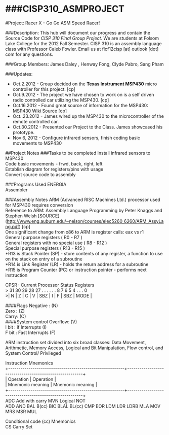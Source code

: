 ###CISP310_ASMPROJECT
==================

#Project: Racer X - Go Go ASM Speed Racer!

###Description:
This hub will document our progress and contain the Source Code for *CISP 310 Final Group Project*.
We are students at Folsom Lake College for the 2012 Fall Semester. CISP 310 is an assembly language class
with Professor Caleb Fowler. Email us at flcf12cisp [at] outlook [dot] com for any questions.

###Group Members: 
James Daley , Henway Fong, Clyde Pabro, Sang Pham

###Updates:
* Oct.2.2012 - Group decided on the **Texas Instrument MSP430** micro controller for this project. [cp] 
* Oct.9.2012 - The project we have chosen to work on is a self driven radio controlled car utilizing the MSP430. [cp]
* Oct.16.2012 - Found great source of information for the MSP430: [MSP430 Wiki Source](http://processors.wiki.ti.com/index.php/MSP430_LaunchPad_%28MSP-EXP430G2%29)  [cp]
* Oct..23.2012 - James wired up the MSP430 to the microcontroller of the remote controlled car.
* Oct.30.2012 - Presented our Project to the Class. James showcased his prototype.
* Nov 6, 2012 - Configure infrared sensors, finish coding basic movements to MSP430

##Project Notes
###Tasks to be completed
Install infrared sensors to MSP430  
Code basic movements - frwd, back, right, left  
Establish diagram for registers/pins with usage  
Convert source code to assembly  

###Programs Used
ENERGIA  
Assembler  

###Assembly Notes
ARM (Advanced RISC Machines Ltd.) processor used for MSP430 requires conversion  
Reference to ARM: Assembly Language Programming by Peter Knaggs and Stephen Welsh [SOURCE] (http://www.eng.auburn.edu/~nelson/courses/elec5260_6260/ARM_AssyLang.pdf) [cp]  
One significant change from x86 to ARM is register calls: eax vs r1  
General purpose registers ( R0 - R7 )  
General registers with no special use ( R8 - R12 )  
Special purpose registers ( R13 - R15 )  
*R13 is Stack Pointer (SP) - store contents of any register, a function to use on the stack on entry of a subroutine  
*R14 is Link Register (LR) - holds the return address for a subroutine  
*R15 is Program Counter (PC) or instruction pointer - performs next instruction  
   
CPSR : Current Processor Status Registers  
	>  31     30     29     28     27  . . . . . . 8     7     6      5        4 . . . 0   
	>|  N   |   Z   |   C  |   V   |        SBZ         |  I   |  F  | SBZ |  MODE  |  


####Flags
Negative : (N)  
Zero : (Z)  
Carry: (C)  
####System control
Overflow: (V)   
I bit : if Interrupts (I)  
F bit : Fast Interrupts (F)  
  
ARM instruction set divided into six broad classes: Data Movement, Arithmetic, Memory Access, Logical and Bit Manipulation, Flow control, and System Control/ Privileged
  
Instruction Mnemonics  
	+---------------------------------------------------------+--------------------------------------------------------+  
	|   Operation                                                   |   Operation                                                 |  
	|   Mnemonic        meaning                           |   Mnemonic               meaning                  |   
	+---------------------------------------------------------+--------------------------------------------------------+  
	     ADC             Add with carry                               MVN                  Logical NOT           
	     ADD
	     AND
	     BAL
	     B(cc)
	     BIC
	     BLAL
 	    BL(cc)
	     CMP
 	    EOR
	     LDM
	     LDR
	     LDRB
	     MLA
	     MOV
	     MRS
	     MSR
	     MUL

Conditional code (cc) Mnemonics  
CS Carry Set
 



